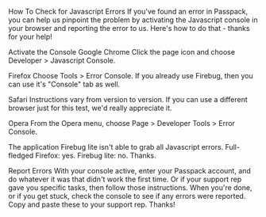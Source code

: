How To Check for Javascript Errors
If you've found an error in Passpack, you can help us pinpoint the problem by activating the Javascript console in your browser and reporting the error to us. Here's how to do that - thanks for your help!

Activate the Console
Google Chrome 
Click the page icon and choose Developer > Javascript Console.

Firefox 
Choose Tools > Error Console. If you already use Firebug, then you can use it's "Console" tab as well.

Safari 
Instructions vary from version to version. If you can use a different browser just for this test, we'd really appreciate it.

Opera 
From the Opera menu, choose Page > Developer Tools > Error Console.

The application Firebug lite isn't able to grab all Javascript errors. Full-fledged Firefox: yes. Firebug lite: no. Thanks.

Report Errors
With your console active, enter your Passpack account, and do whatever it was that didn't work the first time. Or if your support rep gave you specific tasks, then follow those instructions. When you're done, or if you get stuck, check the console to see if any errors were reported. Copy and paste these to your support rep. Thanks!


